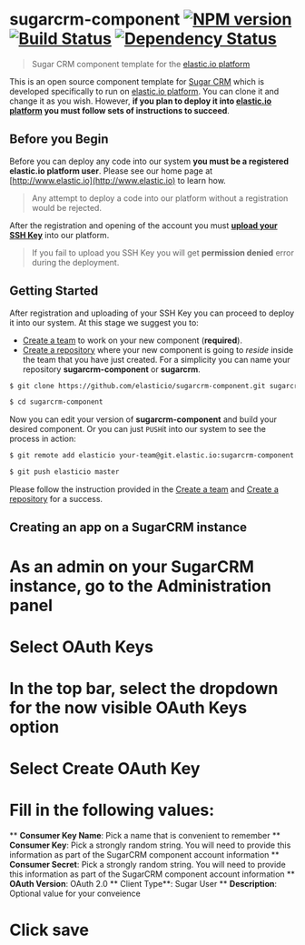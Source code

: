 # sugarcrm-component [![NPM version][npm-image]][npm-url] [![Build Status][travis-image]][travis-url] [![Dependency Status][daviddm-image]][daviddm-url]

> Sugar CRM component template for the [elastic.io platform](https://www.elastic.io "elastic.io platform")

This is an open source component template for [Sugar CRM](https://www.sugarcrm.com) which is developed specifically to run on [elastic.io platform](https://www.elastic.io "elastic.io platform"). You can clone it and change it as you wish. However, **if you plan to deploy it into [elastic.io platform](https://www.elastic.io "elastic.io platform") you must follow sets of instructions to succeed**.

## Before you Begin

Before you can deploy any code into our system **you must be a registered elastic.io platform user**. Please see our home page at [http://www.elastic.io](http://www.elastic.io) to learn how.

> Any attempt to deploy a code into our platform without a registration would be rejected.

After the registration and opening of the account you must **[upload your SSH Key](http://go2.elastic.io/manage-ssh-keys)** into our platform.

> If you fail to upload you SSH Key you will get **permission denied** error during the deployment.

## Getting Started

After registration and uploading of your SSH Key you can proceed to deploy it into our system. At this stage we suggest you to:
* [Create a team](http://go2.elastic.io/manage-teams) to work on your new component (**required**).
* [Create a repository](http://go2.elastic.io/manage-repositories) where your new component is going to *reside* inside the team that you have just created. For a simplicity you can name your repository **sugarcrm-component** or **sugarcrm**.

```bash
$ git clone https://github.com/elasticio/sugarcrm-component.git sugarcrm-component

$ cd sugarcrm-component
```
Now you can edit your version of **sugarcrm-component** and build your desired component. Or you can just ``PUSH``it into our system to see the process in action:

```bash
$ git remote add elasticio your-team@git.elastic.io:sugarcrm-component.git

$ git push elasticio master
```
Please follow the instruction provided in the [Create a team](http://go2.elastic.io/manage-teams) and [Create a repository](http://go2.elastic.io/manage-repositories) for a success.

## Creating an app on a SugarCRM instance

# As an admin on your SugarCRM instance, go to the Administration panel
# Select **OAuth Keys**
# In the top bar, select the dropdown for the now visible **OAuth Keys** option
# Select **Create OAuth Key**
# Fill in the following values:
** **Consumer Key Name**: Pick a name that is convenient to remember
** **Consumer Key**: Pick a strongly random string.  You will need to provide this information as part of the SugarCRM component account information
** **Consumer Secret**: Pick a strongly random string.  You will need to provide this information as part of the SugarCRM component account information
** **OAuth Version**: OAuth 2.0
** Client Type**: Sugar User
** **Description**: Optional value for your conveience
# Click save



[npm-image]: https://badge.fury.io/js/sugarcrm-component.svg
[npm-url]: https://npmjs.org/package/sugarcrm-component
[travis-image]: https://travis-ci.org/elasticio/sugarcrm-component.svg?branch=master
[travis-url]: https://travis-ci.org/elasticio/sugarcrm-component
[daviddm-image]: https://david-dm.org/elasticio/sugarcrm-component.svg?theme=shields.io
[daviddm-url]: https://david-dm.org/elasticio/sugarcrm-component
